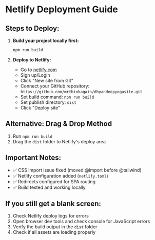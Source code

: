 # Netlify Deployment Guide

## Steps to Deploy:

1. **Build your project locally first:**
   ```bash
   npm run build
   ```

2. **Deploy to Netlify:**
   - Go to [netlify.com](https://netlify.com)
   - Sign up/Login
   - Click "New site from Git"
   - Connect your GitHub repository: `https://github.com/mrthinkagain/dhyandeepyogasite.git`
   - Set build command: `npm run build`
   - Set publish directory: `dist`
   - Click "Deploy site"

## Alternative: Drag & Drop Method
1. Run `npm run build`
2. Drag the `dist` folder to Netlify's deploy area

## Important Notes:
- ✅ CSS import issue fixed (moved @import before @tailwind)
- ✅ Netlify configuration added (`netlify.toml`)
- ✅ Redirects configured for SPA routing
- ✅ Build tested and working locally

## If you still get a blank screen:
1. Check Netlify deploy logs for errors
2. Open browser dev tools and check console for JavaScript errors
3. Verify the build output in the `dist` folder
4. Check if all assets are loading properly
